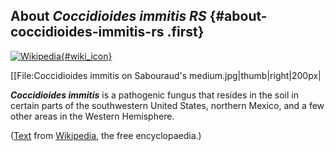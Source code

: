 About *Coccidioides immitis RS* {#about-coccidioides-immitis-rs .first}
-------------------------------

[![Wikipedia](/img/wikipedia_logo_v2_en.png){#wiki_icon}](http://en.wikipedia.org/wiki/Coccidioides_immitis)

\[\[File:Coccidioides immitis on Sabouraud\'s
medium.jpg\|thumb\|right\|200px\|

***Coccidioides immitis*** is a pathogenic fungus that resides in the
soil in certain parts of the southwestern United States, northern
Mexico, and a few other areas in the Western Hemisphere.

([Text](http://en.wikipedia.org/wiki/Coccidioides_immitis) from
[Wikipedia](http://en.wikipedia.org/), the free encyclopaedia.)
